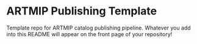# ARTMIP Publishing Template
Template repo for ARTMIP catalog publishing pipeline. Whatever you add into this README will appear on the front page of your repository!
